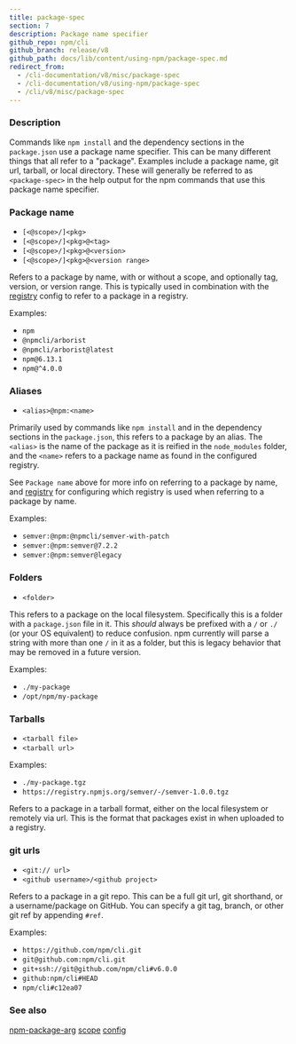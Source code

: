 ```yaml
---
title: package-spec
section: 7
description: Package name specifier
github_repo: npm/cli
github_branch: release/v8
github_path: docs/lib/content/using-npm/package-spec.md
redirect_from:
  - /cli-documentation/v8/misc/package-spec
  - /cli-documentation/v8/using-npm/package-spec
  - /cli/v8/misc/package-spec
---
```


### Description

Commands like `npm install` and the dependency sections in the
`package.json` use a package name specifier.  This can be many different
things that all refer to a "package".  Examples include a package name,
git url, tarball, or local directory.  These will generally be referred
to as `<package-spec>` in the help output for the npm commands that use
this package name specifier.

### Package name

* `[<@scope>/]<pkg>`
* `[<@scope>/]<pkg>@<tag>`
* `[<@scope>/]<pkg>@<version>`
* `[<@scope>/]<pkg>@<version range>`

Refers to a package by name, with or without a scope, and optionally
tag, version, or version range.  This is typically used in combination
with the [registry](/cli/v8/using-npm/config#registry) config to refer to a
package in a registry.

Examples:
* `npm`
* `@npmcli/arborist`
* `@npmcli/arborist@latest`
* `npm@6.13.1`
* `npm@^4.0.0`

### Aliases

* `<alias>@npm:<name>`

Primarily used by commands like `npm install` and in the dependency
sections in the `package.json`, this refers to a package by an alias.
The `<alias>` is the name of the package as it is reified in the
`node_modules` folder, and the `<name>` refers to a package name as
found in the configured registry.

See `Package name` above for more info on referring to a package by
name, and [registry](/cli/v8/using-npm/config#registry) for configuring which
registry is used when referring to a package by name.

Examples:
* `semver:@npm:@npmcli/semver-with-patch`
* `semver:@npm:semver@7.2.2`
* `semver:@npm:semver@legacy`

### Folders

* `<folder>`

This refers to a package on the local filesystem.  Specifically this is
a folder with a `package.json` file in it.  This *should* always be
prefixed with a `/` or `./` (or your OS equivalent) to reduce confusion.
npm currently will parse a string with more than one `/` in it as a
folder, but this is legacy behavior that may be removed in a future
version.

Examples:

* `./my-package`
* `/opt/npm/my-package`

### Tarballs

* `<tarball file>`
* `<tarball url>`

Examples:

* `./my-package.tgz`
* `https://registry.npmjs.org/semver/-/semver-1.0.0.tgz`

Refers to a package in a tarball format, either on the local filesystem
or remotely via url.  This is the format that packages exist in when
uploaded to a registry.

### git urls

* `<git:// url>`
* `<github username>/<github project>`

Refers to a package in a git repo.  This can be a full git url, git
shorthand, or a username/package on GitHub.  You can specify a
git tag, branch, or other git ref by appending `#ref`.

Examples:

* `https://github.com/npm/cli.git`
* `git@github.com:npm/cli.git`
* `git+ssh://git@github.com/npm/cli#v6.0.0`
* `github:npm/cli#HEAD`
* `npm/cli#c12ea07`

### See also

[npm-package-arg](https://npm.im/npm-package-arg)
[scope](/cli/v8/using-npm/scope)
[config](/cli/v8/using-npm/config)
